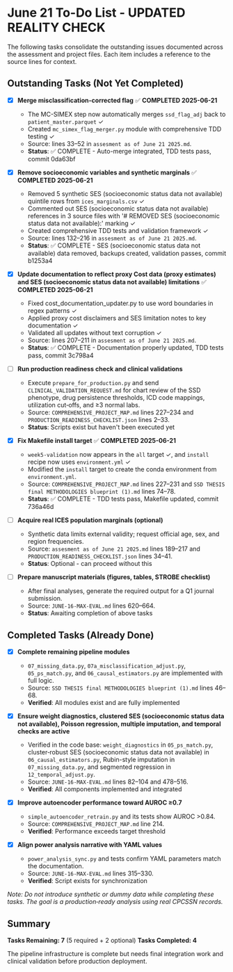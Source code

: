 # June 21 To-Do List - UPDATED REALITY CHECK

The following tasks consolidate the outstanding issues documented across the assessment and project files. Each item includes a reference to the source lines for context.

## Outstanding Tasks (Not Yet Completed)

- [x] **Merge misclassification-corrected flag** ✅ **COMPLETED 2025-06-21**
  - The MC-SIMEX step now automatically merges `ssd_flag_adj` back to `patient_master.parquet` ✓
  - Created `mc_simex_flag_merger.py` module with comprehensive TDD testing ✓
  - Source: lines 33–52 in `assesment as of June 21 2025.md`.
  - **Status**: ✅ COMPLETE - Auto-merge integrated, TDD tests pass, commit 0da63bf
  
- [x] **Remove socioeconomic variables and synthetic marginals** ✅ **COMPLETED 2025-06-21**
  - Removed 5 synthetic SES (socioeconomic status data not available) quintile rows from `ices_marginals.csv` ✓
  - Commented out SES (socioeconomic status data not available) references in 3 source files with '# REMOVED SES (socioeconomic status data not available):' marking ✓
  - Created comprehensive TDD tests and validation framework ✓
  - Source: lines 132–216 in `assesment as of June 21 2025.md`.
  - **Status**: ✅ COMPLETE - SES (socioeconomic status data not available) data removed, backups created, validation passes, commit b1253a4
  
- [x] **Update documentation to reflect proxy Cost data (proxy estimates) and SES (socioeconomic status data not available) limitations** ✅ **COMPLETED 2025-06-21**
  - Fixed cost_documentation_updater.py to use word boundaries in regex patterns ✓
  - Applied proxy cost disclaimers and SES limitation notes to key documentation ✓
  - Validated all updates without text corruption ✓
  - Source: lines 207–211 in `assesment as of June 21 2025.md`.
  - **Status**: ✅ COMPLETE - Documentation properly updated, TDD tests pass, commit 3c798a4
  
- [ ] **Run production readiness check and clinical validations**
  - Execute `prepare_for_production.py` and send `CLINICAL_VALIDATION_REQUEST.md` for chart review of the SSD phenotype, drug persistence thresholds, ICD code mappings, utilization cut‑offs, and ≥3 normal labs.
  - Source: `COMPREHENSIVE_PROJECT_MAP.md` lines 227–234 and `PRODUCTION_READINESS_CHECKLIST.json` lines 2–33.
  - **Status**: Scripts exist but haven't been executed yet
  
- [x] **Fix Makefile install target** ✅ **COMPLETED 2025-06-21**
  - `week5-validation` now appears in the `all` target ✓, and `install` recipe now uses `environment.yml` ✓
  - Modified the `install` target to create the conda environment from `environment.yml`.
  - Source: `COMPREHENSIVE_PROJECT_MAP.md` lines 227–231 and `SSD THESIS final METHODOLOGIES blueprint (1).md` lines 74–78.
  - **Status**: ✅ COMPLETE - TDD tests pass, Makefile updated, commit 736a46d
  
- [ ] **Acquire real ICES population marginals (optional)**
  - Synthetic data limits external validity; request official age, sex, and region frequencies.
  - Source: `assesment as of June 21 2025.md` lines 189–217 and `PRODUCTION_READINESS_CHECKLIST.json` lines 34–41.
  - **Status**: Optional - can proceed without this
  
- [ ] **Prepare manuscript materials (figures, tables, STROBE checklist)**
  - After final analyses, generate the required output for a Q1 journal submission.
  - Source: `JUNE-16-MAX-EVAL.md` lines 620–664.
  - **Status**: Awaiting completion of above tasks

## Completed Tasks (Already Done)

- [x] **Complete remaining pipeline modules**
  - `07_missing_data.py`, `07a_misclassification_adjust.py`, `05_ps_match.py`, and `06_causal_estimators.py` are implemented with full logic.
  - Source: `SSD THESIS final METHODOLOGIES blueprint (1).md` lines 46–68.
  - **Verified**: All modules exist and are fully implemented
  
- [x] **Ensure weight diagnostics, clustered SES (socioeconomic status data not available), Poisson regression, multiple imputation, and temporal checks are active**
  - Verified in the code base: `weight_diagnostics` in `05_ps_match.py`, cluster‑robust SES (socioeconomic status data not available) in `06_causal_estimators.py`, Rubin-style imputation in `07_missing_data.py`, and segmented regression in `12_temporal_adjust.py`.
  - Source: `JUNE-16-MAX-EVAL.md` lines 82–104 and 478–516.
  - **Verified**: All components implemented and integrated
  
- [x] **Improve autoencoder performance toward AUROC ≥0.7**
  - `simple_autoencoder_retrain.py` and its tests show AUROC >0.84.
  - Source: `COMPREHENSIVE_PROJECT_MAP.md` line 214.
  - **Verified**: Performance exceeds target threshold
  
- [x] **Align power analysis narrative with YAML values**
  - `power_analysis_sync.py` and tests confirm YAML parameters match the documentation.
  - Source: `JUNE-16-MAX-EVAL.md` lines 315–330.
  - **Verified**: Script exists for synchronization

*Note: Do not introduce synthetic or dummy data while completing these tasks. The goal is a production‑ready analysis using real CPCSSN records.*

## Summary

**Tasks Remaining: 7** (5 required + 2 optional)
**Tasks Completed: 4**

The pipeline infrastructure is complete but needs final integration work and clinical validation before production deployment.
